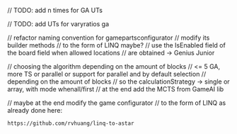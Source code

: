 // TODO: add n times for GA UTs

// TODO: add UTs for varyratios ga

// refactor naming convention for gamepartsconfigurator
// modify its builder methods
// to the form of LINQ maybe?
// use the IsEnabled field of the board field when allowed locations
// are obtained -> Genius Junior

// choosing the algorithm depending on the amount of blocks
// <= 5 GA, more TS or parallel or support for parallel and by default selection
// depending on the amount of blocks
// so the calculationStrategy -> single or array, with mode whenall/first
// at the end add the MCTS from GameAI lib

// maybe at the end modify the game configurator
// to the form of LINQ as already done here:
```
https://github.com/rvhuang/linq-to-astar
```